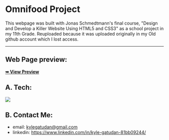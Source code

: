 Omnifood Project
===================
This webpage was built with Jonas Schmedtmann's final course, "Design and Develop a Killer Website Using HTML5 and CSS3" as a school project in my 11th Grade. Reuploaded because it was uploaded originally in my Old github account which I lost access.
- - - -

## Web Page preview: ##

<a href="https://kyleghats.github.io/omnifood-v2/"><strong>➥ View Preview</strong></a>
 

## A. Tech: ## 

<img src="https://skillicons.dev/icons?i=html,css,javascript" />

## B. Contact Me: ## 

* email: kylegatudan@gmail.com
* linkedin: https://www.linkedin.com/in/kyle-gatudan-81bb09244/
